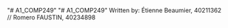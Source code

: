 "# A1_COMP249" 
"# A1_COMP249" 
Written by: Étienne Beaumier, 40211362
//             Romero FAUSTIN,   40234898
